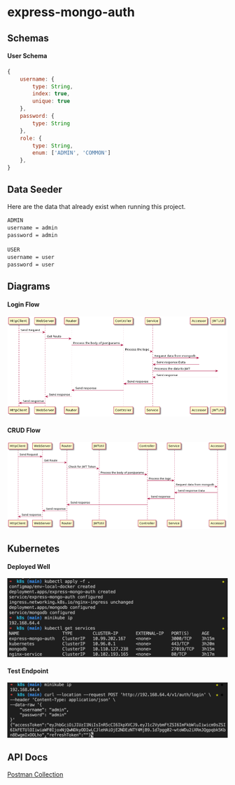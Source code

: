 # express-mongo-auth

## Schemas

#### User Schema

```js
{
    username: {
        type: String,
        index: true,
        unique: true
    },
    password: {
        type: String
    },
    role: {
        type: String,
        enum: ['ADMIN', 'COMMON']
    },
}
```

## Data Seeder

Here are the data that already exist when running this project.

```bash
ADMIN
username = admin
password = admin

USER
username = user
password = user
```

## Diagrams

#### Login Flow 

![Login Flow](/docs/login-flow.png)

#### CRUD Flow 

![CRUD Flow](/docs/crud-flow.png)


## Kubernetes

#### Deployed Well

![K8s](/docs/kube-able.png)


#### Test Endpoint

![API](/docs/api-able.png)

## API Docs

[Postman Collection](docs/express-mongo-auth.postman_collection.json)
